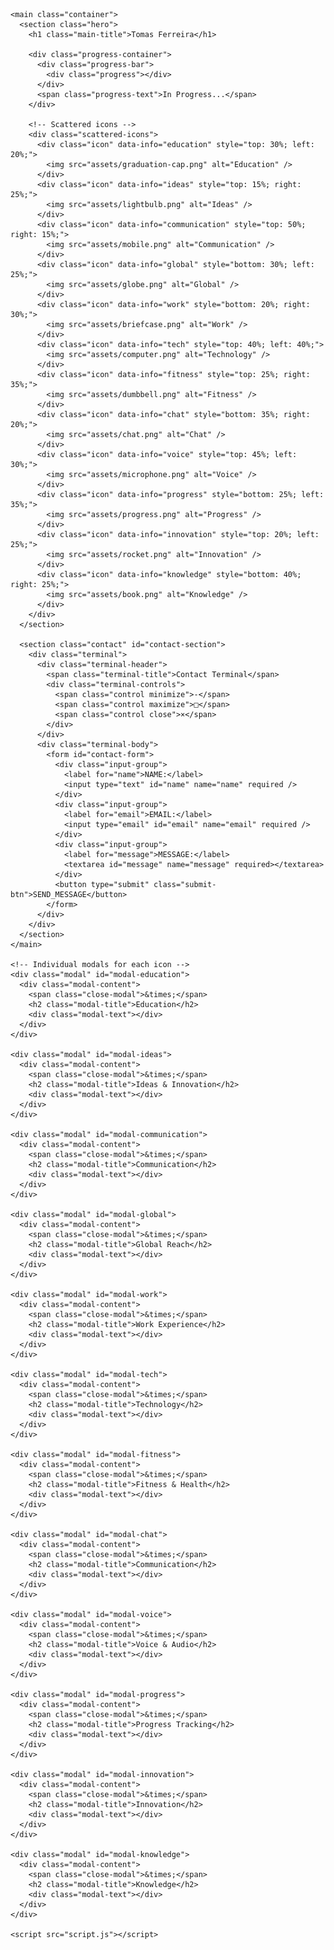 
<html lang="en">
  <head>
    <meta charset="UTF-8" />
    <meta name="viewport" content="width=device-width, initial-scale=1.0" />
    <title>Tomas Ferreira - Digital Journey</title>
    <link rel="stylesheet" href="styles.css" />
    <link
      href="https://fonts.googleapis.com/css2?family=Press+Start+2P&display=swap"
      rel="stylesheet"
    />
  </head>
  <body>
    <div class="background-pattern"></div>

    <main class="container">
      <section class="hero">
        <h1 class="main-title">Tomas Ferreira</h1>

        <div class="progress-container">
          <div class="progress-bar">
            <div class="progress"></div>
          </div>
          <span class="progress-text">In Progress...</span>
        </div>

        <!-- Scattered icons -->
        <div class="scattered-icons">
          <div class="icon" data-info="education" style="top: 30%; left: 20%;">
            <img src="assets/graduation-cap.png" alt="Education" />
          </div>
          <div class="icon" data-info="ideas" style="top: 15%; right: 25%;">
            <img src="assets/lightbulb.png" alt="Ideas" />
          </div>
          <div class="icon" data-info="communication" style="top: 50%; right: 15%;">
            <img src="assets/mobile.png" alt="Communication" />
          </div>
          <div class="icon" data-info="global" style="bottom: 30%; left: 25%;">
            <img src="assets/globe.png" alt="Global" />
          </div>
          <div class="icon" data-info="work" style="bottom: 20%; right: 30%;">
            <img src="assets/briefcase.png" alt="Work" />
          </div>
          <div class="icon" data-info="tech" style="top: 40%; left: 40%;">
            <img src="assets/computer.png" alt="Technology" />
          </div>
          <div class="icon" data-info="fitness" style="top: 25%; right: 35%;">
            <img src="assets/dumbbell.png" alt="Fitness" />
          </div>
          <div class="icon" data-info="chat" style="bottom: 35%; right: 20%;">
            <img src="assets/chat.png" alt="Chat" />
          </div>
          <div class="icon" data-info="voice" style="top: 45%; left: 30%;">
            <img src="assets/microphone.png" alt="Voice" />
          </div>
          <div class="icon" data-info="progress" style="bottom: 25%; left: 35%;">
            <img src="assets/progress.png" alt="Progress" />
          </div>
          <div class="icon" data-info="innovation" style="top: 20%; left: 25%;">
            <img src="assets/rocket.png" alt="Innovation" />
          </div>
          <div class="icon" data-info="knowledge" style="bottom: 40%; right: 25%;">
            <img src="assets/book.png" alt="Knowledge" />
          </div>
        </div>
      </section>

      <section class="contact" id="contact-section">
        <div class="terminal">
          <div class="terminal-header">
            <span class="terminal-title">Contact Terminal</span>
            <div class="terminal-controls">
              <span class="control minimize">-</span>
              <span class="control maximize">□</span>
              <span class="control close">×</span>
            </div>
          </div>
          <div class="terminal-body">
            <form id="contact-form">
              <div class="input-group">
                <label for="name">NAME:</label>
                <input type="text" id="name" name="name" required />
              </div>
              <div class="input-group">
                <label for="email">EMAIL:</label>
                <input type="email" id="email" name="email" required />
              </div>
              <div class="input-group">
                <label for="message">MESSAGE:</label>
                <textarea id="message" name="message" required></textarea>
              </div>
              <button type="submit" class="submit-btn">SEND_MESSAGE</button>
            </form>
          </div>
        </div>
      </section>
    </main>

    <!-- Individual modals for each icon -->
    <div class="modal" id="modal-education">
      <div class="modal-content">
        <span class="close-modal">&times;</span>
        <h2 class="modal-title">Education</h2>
        <div class="modal-text"></div>
      </div>
    </div>

    <div class="modal" id="modal-ideas">
      <div class="modal-content">
        <span class="close-modal">&times;</span>
        <h2 class="modal-title">Ideas & Innovation</h2>
        <div class="modal-text"></div>
      </div>
    </div>

    <div class="modal" id="modal-communication">
      <div class="modal-content">
        <span class="close-modal">&times;</span>
        <h2 class="modal-title">Communication</h2>
        <div class="modal-text"></div>
      </div>
    </div>

    <div class="modal" id="modal-global">
      <div class="modal-content">
        <span class="close-modal">&times;</span>
        <h2 class="modal-title">Global Reach</h2>
        <div class="modal-text"></div>
      </div>
    </div>

    <div class="modal" id="modal-work">
      <div class="modal-content">
        <span class="close-modal">&times;</span>
        <h2 class="modal-title">Work Experience</h2>
        <div class="modal-text"></div>
      </div>
    </div>

    <div class="modal" id="modal-tech">
      <div class="modal-content">
        <span class="close-modal">&times;</span>
        <h2 class="modal-title">Technology</h2>
        <div class="modal-text"></div>
      </div>
    </div>

    <div class="modal" id="modal-fitness">
      <div class="modal-content">
        <span class="close-modal">&times;</span>
        <h2 class="modal-title">Fitness & Health</h2>
        <div class="modal-text"></div>
      </div>
    </div>

    <div class="modal" id="modal-chat">
      <div class="modal-content">
        <span class="close-modal">&times;</span>
        <h2 class="modal-title">Communication</h2>
        <div class="modal-text"></div>
      </div>
    </div>

    <div class="modal" id="modal-voice">
      <div class="modal-content">
        <span class="close-modal">&times;</span>
        <h2 class="modal-title">Voice & Audio</h2>
        <div class="modal-text"></div>
      </div>
    </div>

    <div class="modal" id="modal-progress">
      <div class="modal-content">
        <span class="close-modal">&times;</span>
        <h2 class="modal-title">Progress Tracking</h2>
        <div class="modal-text"></div>
      </div>
    </div>

    <div class="modal" id="modal-innovation">
      <div class="modal-content">
        <span class="close-modal">&times;</span>
        <h2 class="modal-title">Innovation</h2>
        <div class="modal-text"></div>
      </div>
    </div>

    <div class="modal" id="modal-knowledge">
      <div class="modal-content">
        <span class="close-modal">&times;</span>
        <h2 class="modal-title">Knowledge</h2>
        <div class="modal-text"></div>
      </div>
    </div>

    <script src="script.js"></script>
  </body>
</html>
